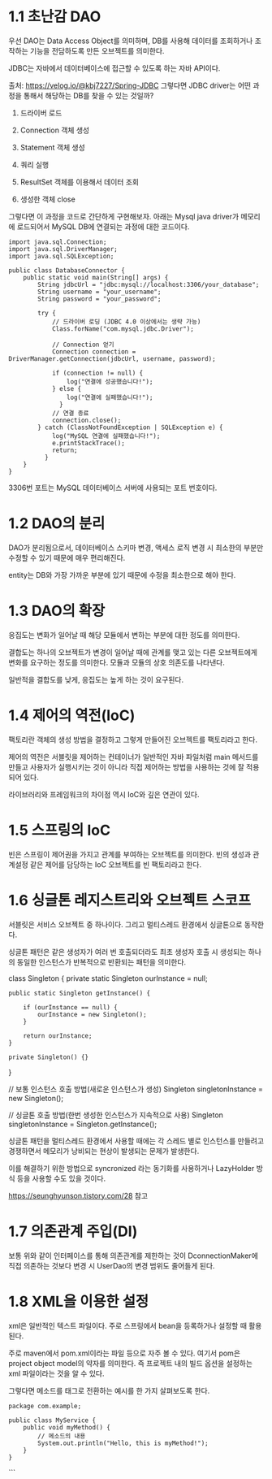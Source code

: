 # 1.1 초난감 DAO
우선 DAO는 Data Access Object를 의미하며, DB를 사용해 데이터를 조회하거나 조작하는 기능을 전담하도록 만든 오브젝트를 의미한다. 



JDBC는 자바에서 데이터베이스에 접근할 수 있도록 하는 자바 API이다. 


출처:&nbsp;https://velog.io/@kbj7227/Spring-JDBC
그렇다면 JDBC driver는 어떤 과정을 통해서 해당하는 DB를 찾을 수 있는 것일까? 

1. 드라이버 로드

2. Connection 객체 생성

3. Statement 객체 생성

4. 쿼리 실행

5. ResultSet 객체를 이용해서 데이터 조회

6. 생성한 객체 close



그렇다면 이 과정을 코드로 간단하게 구현해보자. 아래는 Mysql java driver가 메모리에 로드되어서 MySQL DB에 연결되는 과정에 대한 코드이다.
```
import java.sql.Connection;
import java.sql.DriverManager;
import java.sql.SQLException;

public class DatabaseConnector {
    public static void main(String[] args) {
        String jdbcUrl = "jdbc:mysql://localhost:3306/your_database";
        String username = "your_username";
        String password = "your_password";

        try {
            // 드라이버 로딩 (JDBC 4.0 이상에서는 생략 가능)
            Class.forName("com.mysql.jdbc.Driver");

            // Connection 얻기
            Connection connection = DriverManager.getConnection(jdbcUrl, username, password);

			if (connection != null) {
            	log("연결에 성공했습니다!");
            } else {
            	log("연결에 실패했습니다!");
              }
            // 연결 종료
            connection.close();
        } catch (ClassNotFoundException | SQLException e) {
        	log("MySQL 연결에 실패했습니다!");
            e.printStackTrace();
            return;
          }
    }
}
```

3306번 포트는 MySQL 데이터베이스 서버에 사용되는 포트 번호이다. 


# 1.2 DAO의 분리

DAO가 분리됨으로서, 데이터베이스 스키마 변경, 액세스 로직 변경 시 최소한의 부분만 수정할 수 있기 때문에 매우 편리해진다. 



entity는 DB와 가장 가까운 부분에 있기 때문에 수정을 최소한으로 해야 한다.



# 1.3 DAO의 확장

응집도는 변화가 일어날 때 해당 모듈에서 변하는 부분에 대한 정도를 의미한다. 



결합도는 하나의 오브젝트가 변경이 일어날 때에 관계를 맺고 있는 다른 오브젝트에게 변화를 요구하는 정도를 의미한다. 모듈과 모듈의 상호 의존도를 나타낸다.



일반적을 결합도를 낮게, 응집도는 높게 하는 것이 요구된다.


# 1.4 제어의 역전(IoC)

팩토리란 객체의 생성 방법을 결정하고 그렇게 만들어진 오브젝트를 팩토리라고 한다.



제어의 역전은 서블릿을 제어하는 컨테이너가 일반적인 자바 파일처럼 main 메서드를 만들고 사용자가 실행시키는 것이 아니라 직접 제어하는 방법을 사용하는 것에 잘 적용되어 있다.



라이브러리와 프레임워크의 차이점 역시 IoC와 깊은 연관이 있다.

# 1.5 스프링의 IoC

빈은 스프링이 제어권을 가지고 관계를 부여하는 오브젝트를 의미한다. 빈의 생성과 관계설정 같은 제어를 담당하는 IoC 오브젝트를 빈 팩토리라고 한다.



# 1.6 싱글톤 레지스트리와 오브젝트 스코프
서블릿은 서비스 오브젝트 중 하나이다.  그리고 멀티스레드 환경에서 싱글톤으로 동작한다.



싱글톤 패턴은 같은 생성자가 여러 번 호출되더라도 최초 생성자 호출 시 생성되는 하나의 동일한 인스턴스가 반복적으로 반환되는 패턴을 의미한다.

class Singleton {
    private static Singleton ourInstance = null;

    public static Singleton getInstance() {

        if (ourInstance == null) {
            ourInstance = new Singleton();
        }

        return ourInstance;
    }

    private Singleton() {}
}


// 보통 인스턴스 호출 방법(새로운 인스턴스가 생성)
Singleton singletonInstance = new Singleton();

// 싱글톤 호출 방법(한번 생성한 인스턴스가 지속적으로 사용)
Singleton singletonInstance = Singleton.getInstance();


싱글톤 패턴을 멀티스레드 환경에서 사용할 때에는 각 스레드 별로 인스턴스를 만들려고 경쟁하면서 메모리가 낭비되는 현상이 발생되는 문제가 발생한다.



이를 해결하기 위한 방법으로 syncronized 라는 동기화를 사용하거나 LazyHolder 방식 등을 사용할 수도 있을 것이다.

https://seunghyunson.tistory.com/28 참고



# 1.7 의존관계 주입(DI)
보통 위와 같이 인터페이스를 통해 의존관계를 제한하는 것이 DconnectionMaker에 직접 의존하는 것보다 변경 시 UserDao의 변경 범위도 줄어들게 된다.


# 1.8 XML을 이용한 설정
xml은 일반적인 텍스트 파일이다. 주로 스프링에서 bean을 등록하거나 설정할 때 활용된다.

주로 maven에서 pom.xml이라는 파일 등으로 자주 볼 수 있다. 여기서 pom은 project object model의 약자를 의미한다. 즉 프로젝트 내의 빌드 옵션을 설정하는 xml 파일이라는 것을 알 수 있다.
 
그렇다면 메소드를 <bean> 태그로 전환하는 예시를 한 가지 살펴보도록 한다.

```
package com.example;

public class MyService {
    public void myMethod() {
        // 메소드의 내용
        System.out.println("Hello, this is myMethod!");
    }
}
```
<!-- applicationContext.xml -->
<!-- MyService 클래스를 빈으로 정의 -->
<bean id="myServiceBean" class="com.example.MyService"/>

</beans>
```
